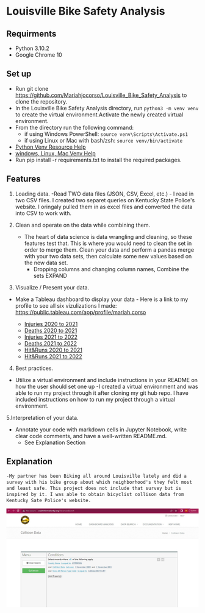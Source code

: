# Louisville Bike Safety Analysis

## Requirments
 - Python 3.10.2
 - Google Chrome 10

## Set up

* Run git clone https://github.com/Mariahjocorso/Louisville_Bike_Safety_Analysis to clone the repository.
* In the Louisville Bike Safety Analysis directory, run ```python3 -m venv venv``` to create the virtual environment.Activate the newly created virtual environment. 
* From the directory run the following command:
    - if using Windows PowerShell: ```source venv\Scripts\Activate.ps1```
    - if using Linux or Mac with bash/zsh: ```source venv/bin/activate```
* [Python Venv Resource Help](https://docs.python.org/3/library/venv.html)
* [windows, Linux, Mac Venv Help](https://itnext.io/a-quick-guide-on-how-to-setup-a-python-virtual-environment-windows-linux-mac-bf662c2c77d3)
* Run pip install -r requirements.txt to install the required packages.

## Features
1. Loading data. 
    -Read TWO data files (JSON, CSV, Excel, etc.)
        - I read in two CSV files. I created two separet queries on Kentucky State Police's website. I oringaly pulled them in as excel files and converted the data into CSV to work with. 

2. Clean and operate on the data while combining them. 
    - The heart of data science is data wrangling and cleaning, so these features test that. This is where you would need to clean the set in order to merge them. Clean your data and perform a pandas merge with your two data sets, then calculate some new values based on the new data set.  
        - Dropping columns and changing column names, Combine the sets EXPAND

3. Visualize / Present your data. 

 - Make a Tableau dashboard to display your data
        - Here is a link to my profile to see all six vizulizations I made: https://public.tableau.com/app/profile/mariah.corso

    * [Injuries 2020 to 2021](https://public.tableau.com/views/BicyclistInjuries2020to2021/Injured1?:language=en-US&:display_count=n&:origin=viz_share_link)
    * [Deaths 2020 to 2021](https://public.tableau.com/views/BicyclistDeaths2020to2021/Deaths1?:language=en-US&:display_count=n&:origin=viz_share_link)
    * [Injuries 2021 to 2022](https://public.tableau.com/views/BicyclistInjuries2021to2022/Injured2?:language=en-US&:display_count=n&:origin=viz_share_link)
    * [Deaths 2021 to 2022](https://public.tableau.com/views/BicyclistDeaths2021to2022/Deaths2?:language=en-US&:display_count=n&:origin=viz_share_link)
    * [Hit&Runs 2020 to 2021](https://public.tableau.com/views/HitandRunInvolvingBicyclist2020to2021/HitRun1?:language=en-US&:display_count=n&:origin=viz_share_link)
    * [Hit&Runs 2021 to 2022](https://public.tableau.com/views/HitandRunInvolvingBicyclists2021to2022/HitRun2?:language=en-US&:display_count=n&:origin=viz_share_link)


4. Best practices.

- Utilize a virtual environment and include instructions in your README on how the user should set one up
    -I created a virtual environment and was able to run my project through it after cloning my git hub repo. I have included instructions on how to run my project through a virtual environment. 

5.Interpretation of your data. 
   - Annotate your code with markdown cells in Jupyter Notebook, write clear code comments, and have a well-written README.md.
        - See Explanation Section

## Explanation 
    -My partner has been Biking all around Louisville lately and did a survey with his bike group about which neighborhood's they felt most and least safe. This project does not include that survey but is inspired by it. I was able to obtain bicyclist collison data from Kentucky Sate Police's website.

  ![KSP Query](https://github.com/Mariahjocorso/Louisville_Bike_Safety_Analysis/blob/main/KSP_Query_Example.jpg)
 

 